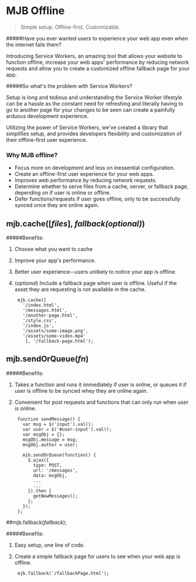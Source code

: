 # MJB Offline
> Simple setup. Offline-first. Customizable.

#####Have you ever wanted users to experience your web app even when the internet fails them? 

Introducing Service Workers, an amazing tool that allows your website to function offline, increase your web apps' performance by reducing network requests and allow you to create a customized offline fallback page for your app.

#####So what's the problem with Service Workers?

Setup is long and tedious and understanding the Service Worker lifestyle can be a hassle as the constant need for refreshing and literally having to go to another page for your changes to be seen can create a painfully arduous development experience. 

Utilizing the power of Service Workers, we've created a library that simplifies setup, and provides developers flexibility and customization of their offline-first user experience.

### Why MJB offline?  

* Focus more on development and less on inessential configuration.
* Create an offline-first user experience for your web apps.
* Improves web performance by reducing network requests.
* Determine whether to serve files from a cache, server, or fallback page, depending on if user is online or offline.
* Defer functions/requests if user goes offline, only to be successfully synced once they are online again.



## mjb.cache([*files*], *fallback(optional)*)

#####Benefits:
1. Choose what you want to cache
2. Improve your app's performance.
3. Better user experience--users unlikely to notice your app is offline.  
4. (*optional*) Include a fallback page when user is offline. Useful if the asset they are requesting is not available in the cache.
   
        mjb.cache([
          '/index.html',
		  '/messages.html',
		  '/another-page.html',
		  '/style.css',
		  '/index.js',
		  '/assets/some-image.png',
		  '/assets/some-video.mp4'
           ], '/fallback-page.html');

## mjb.sendOrQueue(*fn*)

#####Benefits:

1. Takes a function and runs it immediately if user is online, or queues it if user is offline to be synced whey they are online again.
2. Convenient for post requests and functions that can only run when user is online.
	

        function sendMessage() {
	      var msg = $('input').val();
	      var user = $('#user-input').val();
	      var msgObj = {};
	      msgObj.message = msg;
	      msgObj.author = user;
				
	      mjb.sendOrQueue(function() {
		    $.ajax({
		      type: POST,
              url: '/messages',
		      data: msgObj,
		      ...
		      ...
		    }).then {
		      getNewMessages();
		    };
	      });
        };

##mjb.fallback(*fallback*);

#####Benefits:
1. Easy setup, one line of code.
2. Create a simple fallback page for users to see when your web app is offline.
 
        mjb.fallback('/fallbackPage.html');